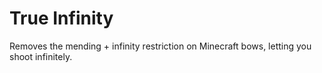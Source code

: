 # True Infinity

Removes the mending + infinity restriction on Minecraft bows, letting you shoot infinitely. 
